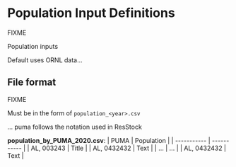 # Population Input Definitions
FIXME

Population inputs

Default uses ORNL data...

## File format
FIXME

Must be in the form of `population_<year>.csv`

... puma follows the notation used in ResStock

**population_by_PUMA_2020.csv**:
| PUMA        | Population  |
| ----------- | ----------- |
| AL, 003243  | Title       |
| AL, 0432432 | Text        |
| ...         | ...         |
| AL, 0432432 | Text        |
